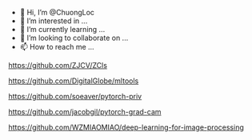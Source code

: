 - 👋 Hi, I’m @ChuongLoc
- 👀 I’m interested in ...
- 🌱 I’m currently learning ...
- 💞️ I’m looking to collaborate on ...
- 📫 How to reach me ...

https://github.com/ZJCV/ZCls

https://github.com/DigitalGlobe/mltools

https://github.com/soeaver/pytorch-priv

https://github.com/jacobgil/pytorch-grad-cam

https://github.com/WZMIAOMIAO/deep-learning-for-image-processing

<!---
ChuongLoc/ChuongLoc is a ✨ special ✨ repository because its `README.md` (this file) appears on your GitHub profile.
You can click the Preview link to take a look at your changes.
--->
